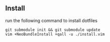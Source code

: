 
## Install

run the following command to install dotfiles
```
git submodule init && git submodule update
vim +NeoBundleInstall +qall -u ./install.vim
```
